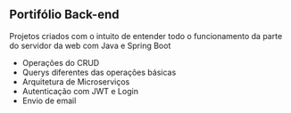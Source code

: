 ## Portifólio Back-end 

Projetos criados com o intuito de entender todo o funcionamento da parte do servidor da web com Java e Spring Boot
- Operações do CRUD
- Querys diferentes das operações básicas
- Arquitetura de Microserviços
- Autenticação com JWT e Login
- Envio de email

